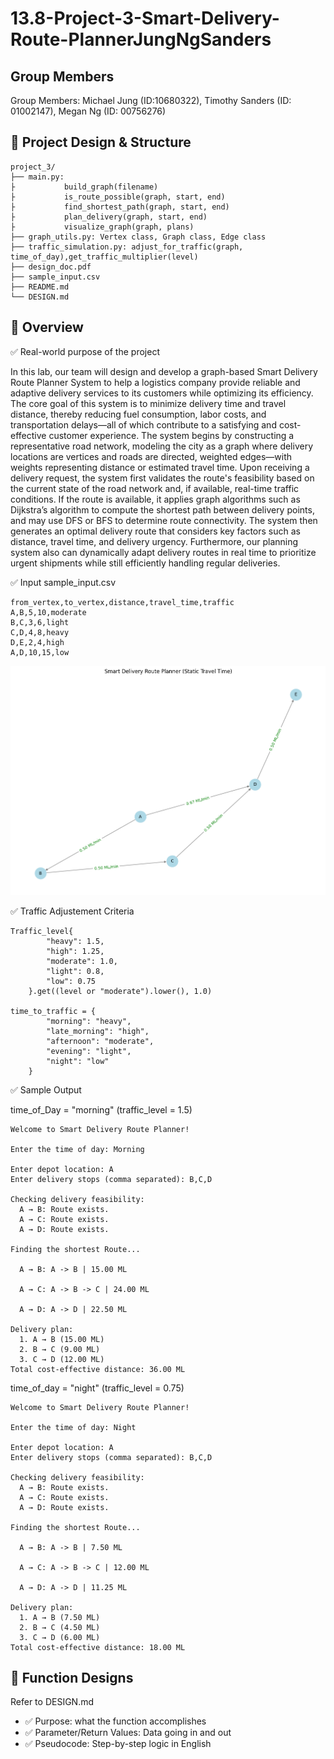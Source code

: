 # 13.8-Project-3-Smart-Delivery-Route-PlannerJungNgSanders

## Group Members
Group Members: Michael Jung (ID:10680322), Timothy Sanders (ID: 01002147), Megan Ng (ID: 00756276)

## 🧠 Project Design & Structure
```
project_3/
├── main.py:
├           build_graph(filename)
├           is_route_possible(graph, start, end)
├           find_shortest_path(graph, start, end)
├           plan_delivery(graph, start, end)
├           visualize_graph(graph, plans)
├── graph_utils.py: Vertex class, Graph class, Edge class
├── traffic_simulation.py: adjust_for_traffic(graph, time_of_day),get_traffic_multiplier(level)
├── design_doc.pdf
├── sample_input.csv
├── README.md
└── DESIGN.md
```

## 📄 Overview
✅ Real-world purpose of the project

In this lab, our team will design and develop a graph-based Smart Delivery Route Planner System to help a logistics company provide reliable and adaptive delivery services to its customers while optimizing its efficiency.
The core goal of this system is to minimize delivery time and travel distance, thereby reducing fuel consumption, labor costs, and transportation delays—all of which contribute to a satisfying and cost-effective customer experience.
The system begins by constructing a representative road network, modeling the city as a graph where delivery locations are vertices and roads are directed, weighted edges—with weights representing distance or estimated travel time. Upon receiving a delivery request, the system first validates the route's feasibility based on the current state of the road network and, if available, real-time traffic conditions.
If the route is available, it applies graph algorithms such as Dijkstra’s algorithm to compute the shortest path between delivery points, and may use DFS or BFS to determine route connectivity. The system then generates an optimal delivery route that considers key factors such as distance, travel time, and delivery urgency.
Furthermore, our planning system also can dynamically adapt delivery routes in real time to prioritize urgent shipments while still efficiently handling regular deliveries.

✅ Input
sample_input.csv
```
from_vertex,to_vertex,distance,travel_time,traffic
A,B,5,10,moderate
B,C,3,6,light
C,D,4,8,heavy
D,E,2,4,high
A,D,10,15,low
```
![Sample Input](sample_input.png)

✅ Traffic Adjustement Criteria
```
Traffic_level{
        "heavy": 1.5,
        "high": 1.25,
        "moderate": 1.0,
        "light": 0.8,
        "low": 0.75
    }.get((level or "moderate").lower(), 1.0)

time_to_traffic = {
        "morning": "heavy",
        "late_morning": "high",
        "afternoon": "moderate",
        "evening": "light",
        "night": "low"
    }
```

✅ Sample Output

time_of_Day = "morning" (traffic_level = 1.5)
```
Welcome to Smart Delivery Route Planner!

Enter the time of day: Morning

Enter depot location: A
Enter delivery stops (comma separated): B,C,D

Checking delivery feasibility:
  A → B: Route exists.
  A → C: Route exists.
  A → D: Route exists.

Finding the shortest Route...

  A → B: A -> B | 15.00 ML

  A → C: A -> B -> C | 24.00 ML

  A → D: A -> D | 22.50 ML

Delivery plan:
  1. A → B (15.00 ML)
  2. B → C (9.00 ML)
  3. C → D (12.00 ML)
Total cost-effective distance: 36.00 ML
```
time_of_day = "night" (traffic_level = 0.75)
```
Welcome to Smart Delivery Route Planner!

Enter the time of day: Night

Enter depot location: A
Enter delivery stops (comma separated): B,C,D

Checking delivery feasibility:
  A → B: Route exists.
  A → C: Route exists.
  A → D: Route exists.

Finding the shortest Route...

  A → B: A -> B | 7.50 ML

  A → C: A -> B -> C | 12.00 ML

  A → D: A -> D | 11.25 ML

Delivery plan:
  1. A → B (7.50 ML)
  2. B → C (4.50 ML)
  3. C → D (6.00 ML)
Total cost-effective distance: 18.00 ML
```
## 📄 Function Designs 
Refer to DESIGN.md
- ✅ Purpose: what the function accomplishes
- ✅ Parameter/Return Values: Data going in and out
- ✅ Pseudocode: Step-by-step logic in English
